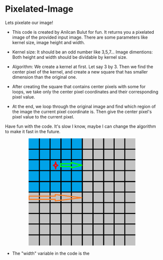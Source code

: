 # Pixelated-Image
Lets pixelate our image!

- This code is created by Anilcan Bulut for fun.
It returns you a pixelated image of the provided input image.
There are some parameters like kernel size, image height and width.

- Kernel size: It should be an odd number like 3,5,7... 
Image dimentions: Both height and width should be dividable by kernel size. 


- Algorithm: We create a kernel at first. Let say 3 by 3. Then we find the center pixel of the kernel,
and create a new square that has smaller dimension than the original one. 

- After creating the square that contains center pixels with some for loops, we take only the center
pixel coordinates and their corresponding pixel value. 

- At the end, we loop through the original image and find which region of the image the current
pixel coordinate is. Then give the center pixel's pixel value to the current pixel.

Have fun with the code. It's slow I know, maybe I can change the algorithm to make it fast in the future.

<p align="center">
  <img src="pixelated_image.png" width="350" title="How It Works?">
</p>


- The "width" variable in the code is the  
